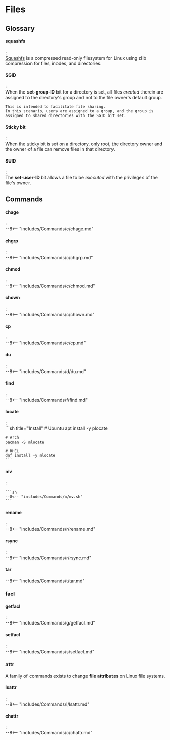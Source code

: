 # Files



## Glossary

#### squashfs
:   
    [Squashfs](https://www.kernel.org/doc/html/latest/filesystems/squashfs.html) is a compressed read-only filesystem for Linux using zlib compression for files, inodes, and directories.

#### SGID
:   
    When the **set-group-ID** bit for a directory is set, all files *created* therein are assigned to the directory's group and not to the file owner's default group.
    
    This is intended to facilitate file sharing.
    In this scenario, users are assigned to a group, and the group is assigned to shared directories with the SGID bit set.


#### Sticky bit
:   
    When the sticky bit is set on a directory, only root, the directory owner and the owner of a file can remove files in that directory.

#### SUID
:   
    The **set-user-ID** bit allows a file to be *executed* with the privileges of the file's owner.



## Commands

#### chage
:   
    --8<-- "includes/Commands/c/chage.md"

#### chgrp
:   
    --8<-- "includes/Commands/c/chgrp.md"

#### chmod
:   
    --8<-- "includes/Commands/c/chmod.md"

#### chown
:   
    --8<-- "includes/Commands/c/chown.md"

#### cp
:   
    --8<-- "includes/Commands/c/cp.md"

#### du
:   
    --8<-- "includes/Commands/d/du.md"

#### find
:   
    --8<-- "includes/Commands/f/find.md"

#### locate
:   
    ```sh title="Install"
    # Ubuntu
    apt install -y plocate

    # Arch
    pacman -S mlocate

    # RHEL
    dnf install -y mlocate
    ```

#### mv
:   

    ```sh
    --8<-- "includes/Commands/m/mv.sh"
    ```

#### rename
:   
    --8<-- "includes/Commands/r/rename.md"

#### rsync
:   
    --8<-- "includes/Commands/r/rsync.md"

#### tar

--8<-- "includes/Commands/t/tar.md"


### facl



#### getfacl
:   
    --8<-- "includes/Commands/g/getfacl.md"

#### setfacl
:   
    --8<-- "includes/Commands/s/setfacl.md"

### attr

A family of commands exists to change **file attributes** on Linux file systems.


#### lsattr
:   
    --8<-- "includes/Commands/l/lsattr.md"

#### chattr
:   
    --8<-- "includes/Commands/c/chattr.md"
